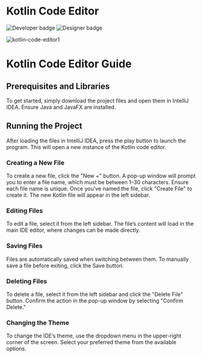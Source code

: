 # Kotlin Code Editor
<picture>
  <img alt="Developer badge" src="https://img.shields.io/badge/Developer-Mich--L5-d9d389?logo=github&logoColor=white">
</picture>
<picture>
  <img alt="Designer badge" src="https://img.shields.io/badge/Designer-Mich--L5-00baff?logo=github&logoColor=white">
</picture>

![kotlin-code-editor1](https://github.com/user-attachments/assets/959b1246-497b-43ed-8cf2-1f449e1d3e53)


# Kotlin Code Editor Guide

## Prerequisites and Libraries
To get started, simply download the project files and open them in IntelliJ IDEA. Ensure Java and JavaFX are installed.

## Running the Project
After loading the files in IntelliJ IDEA, press the play button to launch the program. This will open a new instance of the Kotlin code editor.

### Creating a New File
To create a new file, click the "New +" button. A pop-up window will prompt you to enter a file name, which must be between 1–30 characters. Ensure each file name is unique. Once you’ve named the file, click "Create File" to create it. The new Kotlin file will appear in the left sidebar.

### Editing Files
To edit a file, select it from the left sidebar. The file’s content will load in the main IDE editor, where changes can be made directly.

### Saving Files
Files are automatically saved when switching between them. To manually save a file before exiting, click the Save button.

### Deleting Files
To delete a file, select it from the left sidebar and click the "Delete File" button. Confirm the action in the pop-up window by selecting "Confirm Delete."

### Changing the Theme
To change the IDE’s theme, use the dropdown menu in the upper-right corner of the screen. Select your preferred theme from the available options.
